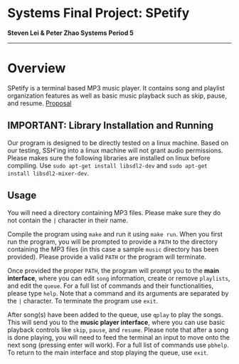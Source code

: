 # Systems Final Project: SPetify 
**Steven Lei & Peter Zhao 
Systems Period 5**

---
# Overview
SPetify is a terminal based MP3 music player. It contains song and playlist organization features as well as basic music playback such as skip, pause, and resume. [Proposal](https://github.com/stevensll/project02/blob/main/PROPOSAL.md)


## IMPORTANT: Library Installation and Running 
Our program is designed to be directly tested on a linux machine. Based on our testing, SSH'ing into a linux machine will not grant audio permissions. Please makes sure the following libraries are installed on linux before compiling. Use `sudo apt-get install libsdl2-dev` and `sudo apt-get install libsdl2-mixer-dev`.

## Usage
You will need a directory containing MP3 files. Please make sure they do not contain the `|` character in their name.

Compile the program using `make` and run it using `make run`. When you first run the program, you will be prompted to provide a `PATH` to the directory containing the MP3 files (in this case a sample `music` directory has been provided). Please provide a valid `PATH` or the program will terminate.

Once provided the proper `PATH`, the program will prompt you to the **main interface**, where you can edit `song` information, create or remove `playlists`, and edit the `queue`. For a full list of commands and their functionalities, please type `help`. Note that a command and its arguments are separated by the `|` character. To terminate the program use `exit`.

After song(s) have been added to the queue, use `qplay` to play the songs. This will send you to the **music player interface**, where you can use basic playback controls like `skip`, `pause`, and `resume`. Please note that after a song is done playing, you will need to feed the terminal an input to move onto the next song (pressing enter will work). For a full list of commands use `pbhelp`. To return to the main interface and stop playing the queue, use `exit`.



